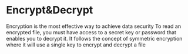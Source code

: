 # Encrypt&Decrypt

Encryption is the most effective way to achieve data security To read an encrypted file, you must have access to a secret key or password that enables you to decrypt it. 
It follows the concept of symmetric encryption where it will use a single key to encrypt and decrypt a file
